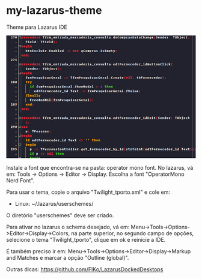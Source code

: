 # my-lazarus-theme
Theme para Lazarus IDE

![c_a](https://github.com/tporto/my-lazarus-theme/blob/master/images/image.png)

Instale a font que encontra-se na pasta: operator mono font. 
No lazarus, vá em: Tools -> Options -> Editor -> Display. Escolha a font "OperatorMono Nerd Font". 

Para usar o tema, copie o arquivo "Twilight_tporto.xml" e cole em:
* Linux: ~/.lazarus/userschemes/

O diretório "userschemes" deve ser criado.

Para ativar no lazarus o schema desejado, vá em: Menu->Tools->Options->Editor->Display->Colors, na parte superior, no segundo campo de opções, selecione o tema "Twilight_tporto", clique em ok e reinicie a IDE.

É também preciso ir em: Menu->Tools->Options->Editor->Display->Markup and Matches e marcar a opção "Outline (global)".

Outras dicas: https://github.com/FlKo/LazarusDockedDesktops